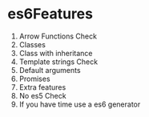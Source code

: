 # es6Features


1. Arrow Functions Check
2. Classes
3. Class with inheritance
4. Template strings Check
5. Default arguments
6. Promises
7. Extra features
8. No es5 Check
9. If you have time use a es6 generator
